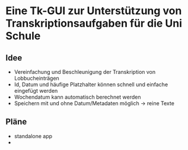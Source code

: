 # Eine Tk-GUI zur Unterstützung von Transkriptionsaufgaben für die Uni Schule
## Idee
- Vereinfachung und Beschleunigung der Transkription von Lobbucheinträgen
- Id, Datum und häufige Platzhalter können schnell und einfache eingefügt werden
- Wochendatum kann automatisch berechnet werden
- Speichern mit und ohne Datum/Metadaten möglich -> reine Texte

## Pläne
- standalone app
- 
